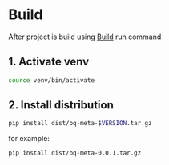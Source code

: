 # Build

After project is build using [Build](./1-Build.md) run command

## 1. Activate venv

```bash
source venv/bin/activate
```

## 2. Install distribution

```bash
pip install dist/bq-meta-$VERSION.tar.gz
```

for example:

```bash
pip install dist/bq-meta-0.0.1.tar.gz
```
